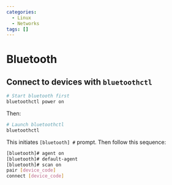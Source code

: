 ```yaml
---
categories:
  - Linux
  - Networks
tags: []
---
```


# Bluetooth

## Connect to devices with `bluetoothctl`

```bash
# Start bluetooth first
bluetoothctl power on
```

Then:

```bash
# Launch bluetoothctl
bluetoothctl
```

This initiates `[bluetooth] #` prompt. Then follow this sequence:

```bash
[bluetooth]# agent on
[bluetooth]# default-agent
[bluetooth]# scan on
pair [device_code]
connect [device_code]
```
